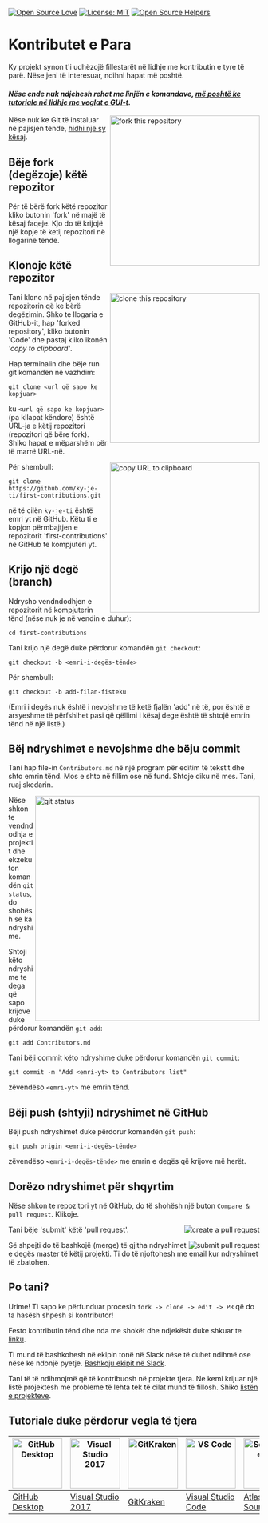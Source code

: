 [![Open Source Love](https://firstcontributions.github.io/open-source-badges/badges/open-source-v1/open-source.svg)](https://github.com/firstcontributions/open-source-badges)
[![License: MIT](https://img.shields.io/badge/License-MIT-green.svg)](https://opensource.org/licenses/MIT)
[![Open Source Helpers](https://www.codetriage.com/roshanjossey/first-contributions/badges/users.svg)](https://www.codetriage.com/roshanjossey/first-contributions)


# Kontributet e Para

Ky projekt synon t'i udhëzojë fillestarët në lidhje me kontributin e tyre të parë. Nëse jeni të interesuar, ndihni hapat më poshtë.

#### *Nëse ende nuk ndjehesh rehat me linjën e komandave, [më poshtë ke tutoriale në lidhje me veglat e GUI-t]( #tutoriale-duke-përdorur-vegla-të-tjera).*

<img align="right" width="300" src="https://firstcontributions.github.io/assets/Readme/fork.png" alt="fork this repository" />

Nëse nuk ke Git të instaluar në pajisjen tënde, [hidhi një sy kësaj]( https://help.github.com/articles/set-up-git/).

## Bëje fork (degëzoje) këtë repozitor

Për të bërë fork këtë repozitor kliko butonin 'fork' në majë të kësaj faqeje. Kjo do të krijojë një kopje të ketij repozitori në llogarinë tënde.

## Klonoje këtë repozitor

<img align="right" width="300" src="https://firstcontributions.github.io/assets/Readme/clone.png" alt="clone this repository" />

Tani klono në pajisjen tënde repozitorin që ke bërë degëzimin. Shko te llogaria e GitHub-it, hap 'forked repository', kliko butonin 'Code' dhe pastaj kliko ikonën *'copy to clipboard'*.

Hap terminalin dhe bëje run git komandën në vazhdim:

```
git clone <url që sapo ke kopjuar>
```
ku `<url që sapo ke kopjuar>` (pa kllapat këndore) është URL-ja e këtij repozitori (repozitori që bëre fork). Shiko hapat e mëparshëm për të marrë URL-në.

<img align="right" width="300" src="https://firstcontributions.github.io/assets/Readme/copy-to-clipboard.png" alt="copy URL to clipboard" />

Për shembull:
```
git clone https://github.com/ky-je-ti/first-contributions.git
```
në të cilën `ky-je-ti` është emri yt në GitHub. Këtu ti e kopjon përmbajtjen e repozitorit 'first-contributions' në GitHub te kompjuteri yt.

## Krijo një degë (branch)

Ndrysho vendndodhjen e repozitorit në kompjuterin tënd (nëse nuk je në vendin e duhur):

```
cd first-contributions
```
Tani krijo një degë duke përdorur komandën `git checkout`:
```
git checkout -b <emri-i-degës-tënde>
```

Për shembull:
```
git checkout -b add-filan-fisteku
```
(Emri i degës nuk është i nevojshme të ketë fjalën 'add' në të, por është e arsyeshme të përfshihet pasi që qëllimi i kësaj dege është të shtojë emrin tënd në një listë.)

## Bëj ndryshimet e nevojshme dhe bëju commit

Tani hap file-in `Contributors.md` në një program për editim të tekstit dhe shto emrin tënd. Mos e shto në fillim ose në fund. Shtoje diku në mes. Tani, ruaj skedarin.

<img align="right" width="450" src="https://firstcontributions.github.io/assets/Readme/git-status.png" alt="git status" />


Nëse shkon te vendndodhja e projektit dhe ekzekuton komandën `git status`, do shohësh se ka ndryshime.


Shtoji këto ndryshime te dega që sapo krijove duke përdorur komandën `git add`:

```
git add Contributors.md
```

Tani bëji commit këto ndryshime duke përdorur komandën `git commit`:
```
git commit -m "Add <emri-yt> to Contributors list"
```
zëvendëso `<emri-yt>` me emrin tënd.

## Bëji push (shtyji) ndryshimet në GitHub

Bëji push ndryshimet duke përdorur komandën `git push`: 
```
git push origin <emri-i-degës-tënde>
```
zëvendëso `<emri-i-degës-tënde>` me emrin e degës që krijove më herët.

## Dorëzo ndryshimet për shqyrtim

Nëse shkon te repozitori yt në GitHub, do të shohësh një buton `Compare & pull request`. Klikoje.

<img style="float: right;" src="https://firstcontributions.github.io/assets/Readme/compare-and-pull.png" alt="create a pull request" />

Tani bëje 'submit' këtë 'pull request'.

<img style="float: right;" src="https://firstcontributions.github.io/assets/Readme/submit-pull-request.png" alt="submit pull request" />

Së shpejti do të bashkojë (merge) të gjitha ndryshimet e degës master të këtij projekti. Ti do të njoftohesh me email kur ndryshimet të zbatohen.

## Po tani?

Urime!  Ti sapo ke përfunduar procesin `fork -> clone -> edit -> PR` që do ta hasësh shpesh si kontributor!

Festo kontributin tënd dhe nda me shokët dhe ndjekësit duke shkuar te [linku](https://firstcontributions.github.io/#social-share).

Ti mund të bashkohesh në ekipin tonë në Slack nëse të duhet ndihmë ose nëse ke ndonjë pyetje. [Bashkoju ekipit në Slack](https://join.slack.com/t/firstcontributors/shared_invite/enQtNjkxNzQwNzA2MTMwLTVhMWJjNjg2ODRlNWZhNjIzYjgwNDIyZWYwZjhjYTQ4OTBjMWM0MmFhZDUxNzBiYzczMGNiYzcxNjkzZDZlMDM).

Tani të të ndihmojmë që të kontribuosh në projekte tjera. Ne kemi krijuar një listë projektesh me probleme të lehta tek të cilat mund të fillosh. Shiko [listën e projekteve](https://firstcontributions.github.io/#project-list).


## Tutoriale duke përdorur vegla të tjera

| <a href="github-desktop-tutorial.md"><img alt="GitHub Desktop" src="https://desktop.github.com/images/desktop-icon.svg" width="100"></a> | <a href="github-windows-vs2017-tutorial.md"><img alt="Visual Studio 2017" src="https://upload.wikimedia.org/wikipedia/commons/c/cd/Visual_Studio_2017_Logo.svg" width="100"></a> | <a href="gitkraken-tutorial.md"><img alt="GitKraken" src="./assets/gk-icon.png" width="100"></a> | <a href="github-windows-vs-code-tutorial.md"><img alt="VS Code" src="https://upload.wikimedia.org/wikipedia/commons/2/2d/Visual_Studio_Code_1.18_icon.svg" width=100></a> | <a href="sourcetree-macos-tutorial.md"><img alt="Sourcetree App" src="https://wac-cdn.atlassian.com/dam/jcr:81b15cde-be2e-4f4a-8af7-9436f4a1b431/Sourcetree-icon-blue.svg" width=100></a> | <a href="github-windows-intellij-tutorial.md"><img alt="IntelliJ IDEA" src="https://upload.wikimedia.org/wikipedia/commons/d/d5/IntelliJ_IDEA_Logo.svg" width=100></a> |
| ------------------------------------------------------------ | ------------------------------------------------------------ | ------------------------------------------------------------ | ------------------------------------------------------------ | ------------------------------------------------------------ | ------------------------------------------------------------ |
| [GitHub Desktop](../gui-tool-tutorials/github-desktop-tutorial.md)                 | [Visual Studio 2017](../gui-tool-tutorials/github-windows-vs2017-tutorial.md)      | [GitKraken](../gui-tool-tutorials/gitkraken-tutorial.md)                           | [Visual Studio Code](../gui-tool-tutorials/github-windows-vs-code-tutorial.md)     | [Atlassian Sourcetree](../gui-tool-tutorials/sourcetree-macos-tutorial.md)         | [IntelliJ IDEA](../gui-tool-tutorials/github-windows-intellij-tutorial.md)         |

